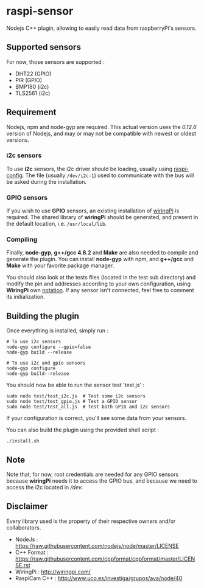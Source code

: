 # raspi-sensor
Nodejs C++ plugin, allowing to easily read data from raspberryPi's sensors.

## Supported sensors
For now, those sensors are supported :
- DHT22 (GPIO)
- PIR (GPIO)
- BMP180 (i2c)
- TLS2561 (i2c)

## Requirement
Nodejs, npm and node-gyp are required. This actual version uses the *0.12.6* version of Nodejs, and may or may not be compatible with newest or oldest versions.

### i2c sensors
To use **i2c** sensors, the i2c driver should be loading, usually using [raspi-config](https://learn.adafruit.com/adafruits-raspberry-pi-lesson-4-gpio-setup/configuring-i2c). The file (usually `/dev/i2c-1`) used to communicate with the bus will be asked during the installation.

### GPIO sensors
If you wish to use **GPIO** sensors, an existing installation of [wiringPi](http://wiringpi.com/pins/) is required. The shared library of **wiringPi** should be generated, and present in the default location, i.e. `/usr/local/lib`.

### Compiling
Finally, **node-gyp**, **g++/gcc 4.8.2** and **Make** are also needed to compile and generate the plugin. You can install **node-gyp** with npm, and **g++/gcc** and **Make** with your favorite package manager.

You should also look at the tests files (located in the test sub directory) and modify the pin and addresses according to your own configuration, using **WiringPi** own [notation](http://wiringpi.com/pins/). If any sensor isn't connected, feel free to comment its initialization.

## Building the plugin
Once everything is installed, simply run :
````
# To use i2c sensors
node-gyp configure --gpio=false
node-gyp build --release

# To use i2c and gpio sensors
node-gyp configure
node-gyp build--release 
````
You should now be able to run the sensor test 'test.js' :
````
sudo node test/test_i2c.js  # Test some i2c sensors
sudo node test/test_gpio.js # Test a GPIO sensor
sudo node test/test_all.js  # Test both GPIO and i2c sensors
````
If your configuration is correct, you'll see some data from your sensors.

You can also build the plugin using the provided shell script :
````
./install.sh
````

## Note
Note that, for now, root credentials are needed for any GPIO sensors because **wiringPi** needs it to access the GPIO bus, and because we need to access the i2c located in */dev*.

## Disclaimer
Every library used is the property of their respective owners and/or collaborators.
- NodeJs : https://raw.githubusercontent.com/nodejs/node/master/LICENSE
- C++ Format : https://raw.githubusercontent.com/cppformat/cppformat/master/LICENSE.rst
- WiringPi : http://wiringpi.com/
- RaspiCam C++ : http://www.uco.es/investiga/grupos/ava/node/40


